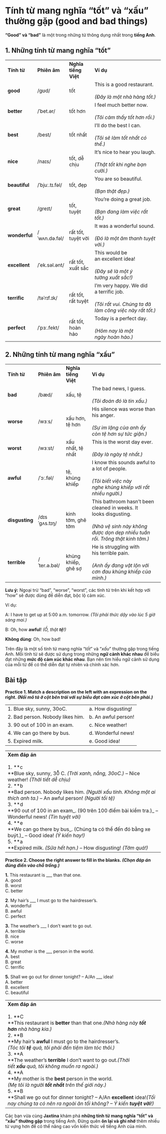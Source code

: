 # Tính từ mang nghĩa “tốt” và “xấu” thường gặp (good and bad things)

**“Good” và “bad”** là một trong những từ thông dụng nhất trong **tiếng Anh**.

## **1. Những tính từ mang nghĩa “tốt”**

|   |   |   |   |
|---|---|---|---|
|**Tính từ**|**Phiên âm**|**Nghĩa tiếng Việt**|**Ví dụ**|
|**good**|/ɡʊd/|tốt|This is a good restaurant.<br><br>_(Đây là một nhà hàng tốt.)_|
|**better**|/ˈbet.ər/|tốt hơn|I feel much better now.<br><br>_(Tôi cảm thấy tốt hơn rồi.)_|
|**best**|/best/|tốt nhất|I’ll do the best I can.<br><br>_(Tôi sẽ làm tốt nhất có thể.)_|
|**nice**|/naɪs/|tốt, dễ chịu|It’s nice to hear you laugh.<br><br>_(Thật tốt khi nghe bạn cười.)_|
|**beautiful**|/ˈbjuː.tɪ.fəl/|tốt, đẹp|You are so beautiful.<br><br>_(Bạn thật đẹp.)_|
|**great**|/ɡreɪt/|tốt, tuyệt|You’re doing a great job.<br><br>_(Bạn đang làm việc rất tốt.)_|
|**wonderful**|/ˈwʌn.də.fəl/|rất tốt, tuyệt vời|It was a wonderful sound.<br><br>_(Đó là một âm thanh tuyệt vời.)_|
|**excellent**|/ˈek.səl.ənt/|rất tốt, xuất sắc|This would be an excellent idea!<br><br>_(Đây sẽ là một ý tưởng xuất sắc!)_|
|**terrific**|/təˈrɪf.ɪk/|rất tốt, rất tuyệt|I’m very happy. We did a terrific job.<br><br>_(Tôi rất vui. Chúng ta đã làm công việc này rất tốt.)_|
|**perfect**|/ˈpɜː.fekt/|rất tốt, hoàn hảo|Today is a perfect day.<br><br>_(Hôm nay là một ngày hoàn hảo.)_|

## **2. Những tính từ mang nghĩa “xấu”**

|   |   |   |   |
|---|---|---|---|
|**Tính từ**|**Phiên âm**|**Nghĩa tiếng Việt**|**Ví dụ**|
|**bad**|/bæd/|xấu, tệ|The bad news, I guess.<br><br>_(Tôi đoán đó là tin xấu.)_|
|**worse**|/wɜːs/|xấu hơn, tệ hơn|His silence was worse than his anger.<br><br>_(Sự im lặng của anh ấy còn tệ hơn sự tức giận.)_|
|**worst**|/wɜːst/|xấu nhất, tệ nhất|This is the worst day ever.<br><br>_(Đây là ngày tệ nhất.)_|
|**awful**|/ˈɔː.fəl/|tệ, khủng khiếp|I know this sounds awful to a lot of people.<br><br>_(Tôi biết việc này nghe khủng khiếp với rất nhiều người.)_|
|**disgusting**|/dɪsˈɡʌs.tɪŋ/|kinh tởm, ghê tởm|This bathroom hasn’t been cleaned in weeks. It looks disgusting.<br><br>_(Nhà vệ sinh này không được dọn dẹp nhiều tuần rồi. Trông thật kinh tởm.)_|
|**terrible**|/ˈter.ə.bəl/|khủng khiếp, ghê sợ|He is struggling with his terrible pain.<br><br>_(Anh ấy đang vật lộn với cơn đau khủng khiếp của mình.)_|

**Lưu ý:** Ngoại trừ “bad”, “worse”, “worst”, các tính từ trên khi kết hợp với “how” sẽ được dùng để diễn đạt, bộc lộ cảm xúc.

Ví dụ:

A: I have to get up at 5:00 a.m. tomorrow. _(Tôi phải thức dậy vào lúc 5 giờ sáng mai.)_

B: Oh, how **awful**! _(Ồ, thật **tệ**!)_

**Không dùng**: Oh, how bad!

Trên đây là một số tính từ mang nghĩa “_tốt_” và “_xấu_” thường gặp trong tiếng Anh. Mỗi tính từ sẽ được sử dụng trong những **ngữ cảnh khác nhau** để biểu đạt những **mức độ cảm xúc khác nhau**. Bạn nên tìm hiểu ngữ cảnh sử dụng của mỗi từ để có thể diễn đạt tự nhiên và chính xác hơn.

## Bài tập

**Practice 1. Match a description on the left with an expression on the right. _(Nối mô tả ở cột bên trái với sự biểu đạt cảm xúc ở cột bên phải.)_**

|   |   |
|---|---|
|1. Blue sky, sunny, 30oC.|a. How disgusting!|
|2. Bad person. Nobody likes him.|b. An awful person!|
|3. 90 out of 100 in an exam.|c. Nice weather!|
|4. We can go there by bus.|d. Wonderful news!|
|5. Expired milk.|e. Good idea!|

|   |
|---|
|**Xem đáp án**<br><br>1. **c  <br>    **Blue sky, sunny, 30̊ C. _(Trời xanh, nắng, 30oC.) –_ Nice weather! _(Thời tiết dễ chịu)_<br>2. **b  <br>    **Bad person. Nobody likes him. _(Người xấu tính. Không một ai thích anh ta.)_ – An awful person! _(Người tồi tệ)_<br>3. **d  <br>    **90 out of 100 in an exam_. (90 trên 100 điểm bài kiểm tra.)_ – Wonderful news! _(Tin tuyệt vời)_<br>4. **e  <br>    **We can go there by bus_. (Chúng ta có thể đến đó bằng xe buýt.)_ – Good idea! _(Ý kiến hay!)_<br>5. **a  <br>    **Expired milk. _(Sữa hết hạn.)_ – How disgusting! _(Tởm quá!)_|

**Practice 2. Choose the right answer to fill in the blanks. _(Chọn đáp án đúng điền vào chỗ trống.)_**

**1.** This restaurant is ___ than that one.  
A. good  
B. worst  
C. better

**2**. My hair’s ___ I must go to the hairdresser’s.  
A. wonderful  
B. awful  
C. perfect

**3.** The weather’s ___ I don’t want to go out.  
A. terrible  
B. nice  
C. worse

**4.** My mother is the ___ person in the world.  
A. best  
B. great  
C. terrific

**5.** Shall we go out for dinner tonight? – A/An ___ idea!  
A. better  
B. excellent  
C. beautiful

|   |
|---|
|**Xem đáp án**<br><br>1. **C  <br>    **This restaurant is **better** than that one._(Nhà hàng này **tốt hơn** nhà hàng kia.)_<br>2. **B  <br>    **My hair’s **awful** I must go to the hairdresser’s.  <br>    _(Tóc tôi **tệ** quá, tôi phải đến tiệm làm tóc thôi.)_<br>3. **A  <br>    **The weather’s **terrible** I don’t want to go out._(Thời tiết **xấu** quá, tôi không muốn ra ngoài.)_<br>4. **A  <br>    **My mother is the **best** person in the world.  <br>    _(Mẹ tôi là người **tốt nhất** trên thế giới này.)_<br>5. **B  <br>    **Shall we go out for dinner tonight? – A/An **excellent** idea!_(Tối nay chúng ta có nên ra ngoài ăn tối không? – Ý kiến **tuyệt vời**!)_|

Các bạn vừa cùng **Jaxtina** khám phá **những tính từ mang nghĩa “tốt” và “xấu” thường gặp** trong tiếng Anh. Đừng quên **ôn lại và ghi nhớ** thêm nhiều từ vựng hơn để có thể nâng cao vốn kiến thức về tiếng Anh của mình. 

